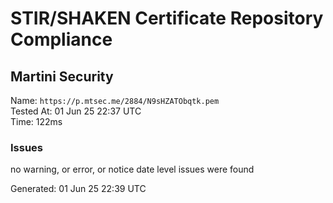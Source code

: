 # STIR/SHAKEN Certificate Repository Compliance

## Martini Security

Name: `https://p.mtsec.me/2884/N9sHZATObqtk.pem`\
Tested At: 01 Jun 25 22:37 UTC\
Time: 122ms

### Issues

no warning, or error, or notice date level issues were found

Generated: 01 Jun 25 22:39 UTC